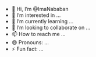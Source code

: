 - 👋 Hi, I’m @ImaNababan
- 👀 I’m interested in ...
- 🌱 I’m currently learning ...
- 💞️ I’m looking to collaborate on ...
- 📫 How to reach me ...
- 😄 Pronouns: ...
- ⚡ Fun fact: ...

<!---
ImaNababan/ImaNababan is a ✨ special ✨ repository because its `README.md` (this file) appears on your GitHub profile.
You can click the Preview link to take a look at your changes.
--->
